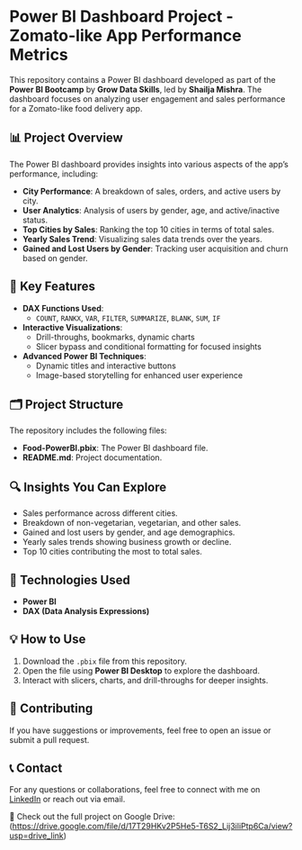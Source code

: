# Power BI Dashboard Project - Zomato-like App Performance Metrics

This repository contains a Power BI dashboard developed as part of the **Power BI Bootcamp** by **Grow Data Skills**, led by **Shailja Mishra**. The dashboard focuses on analyzing user engagement and sales performance for a Zomato-like food delivery app.

## 📊 Project Overview

The Power BI dashboard provides insights into various aspects of the app’s performance, including:
- **City Performance**: A breakdown of sales, orders, and active users by city.
- **User Analytics**: Analysis of users by gender, age, and active/inactive status.
- **Top Cities by Sales**: Ranking the top 10 cities in terms of total sales.
- **Yearly Sales Trend**: Visualizing sales data trends over the years.
- **Gained and Lost Users by Gender**: Tracking user acquisition and churn based on gender.

## 🔧 Key Features
- **DAX Functions Used**: 
  - `COUNT`, `RANKX`, `VAR`, `FILTER`, `SUMMARIZE`, `BLANK`, `SUM`, `IF`
- **Interactive Visualizations**: 
  - Drill-throughs, bookmarks, dynamic charts
  - Slicer bypass and conditional formatting for focused insights
- **Advanced Power BI Techniques**:
  - Dynamic titles and interactive buttons
  - Image-based storytelling for enhanced user experience

## 🗂️ Project Structure
The repository includes the following files:
- **Food-PowerBI.pbix**: The Power BI dashboard file.
- **README.md**: Project documentation.

## 🔍 Insights You Can Explore
- Sales performance across different cities.
- Breakdown of non-vegetarian, vegetarian, and other sales.
- Gained and lost users by gender, and age demographics.
- Yearly sales trends showing business growth or decline.
- Top 10 cities contributing the most to total sales.

## 🚀 Technologies Used
- **Power BI**
- **DAX (Data Analysis Expressions)**

## 💡 How to Use
1. Download the `.pbix` file from this repository.
2. Open the file using **Power BI Desktop** to explore the dashboard.
3. Interact with slicers, charts, and drill-throughs for deeper insights.

## 🤝 Contributing
If you have suggestions or improvements, feel free to open an issue or submit a pull request.

## 📞 Contact
For any questions or collaborations, feel free to connect with me on [LinkedIn](https://www.linkedin.com/in/nikhilmunj108) or reach out via email.

📂 Check out the full project on Google Drive: (https://drive.google.com/file/d/17T29HKv2P5He5-T6S2_Lij3iliPtp6Ca/view?usp=drive_link)
